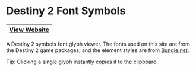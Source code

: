 # Destiny 2 Font Symbols
| [View Website](https://nathanrsxtn.github.io/destiny-2-font-symbols) |
| - |

A Destiny 2 symbols font glyph viewer. The fonts used on this site are from the Destiny 2 game packages, and the element styles are from [Bungie.net](https://www.bungie.net/).

Tip: Clicking a single glyph instantly copies it to the clipboard.
